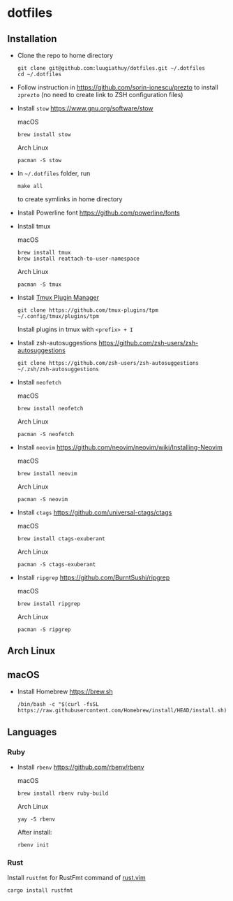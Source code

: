 # dotfiles

## Installation

- Clone the repo to home directory

  ```console
  git clone git@github.com:luugiathuy/dotfiles.git ~/.dotfiles
  cd ~/.dotfiles
  ```

- Follow instruction in https://github.com/sorin-ionescu/prezto to install `zprezto` (no need to create link to ZSH configuration files)

- Install `stow` https://www.gnu.org/software/stow

  macOS

  ```console
  brew install stow
  ```

  Arch Linux

  ```console
  pacman -S stow
  ```

- In `~/.dotfiles` folder, run

  ```console
  make all
  ```

  to create symlinks in home directory

- Install Powerline font https://github.com/powerline/fonts

- Install tmux

  macOS

  ```console
  brew install tmux
  brew install reattach-to-user-namespace
  ```

  Arch Linux

  ```console
  pacman -S tmux
  ```

- Install [Tmux Plugin Manager](https://github.com/tmux-plugins/tpm)

  ```console
  git clone https://github.com/tmux-plugins/tpm ~/.config/tmux/plugins/tpm
  ```

  Install plugins in tmux with `<prefix> + I`

- Install zsh-autosuggestions https://github.com/zsh-users/zsh-autosuggestions

  ```console
  git clone https://github.com/zsh-users/zsh-autosuggestions ~/.zsh/zsh-autosuggestions
  ```

- Install `neofetch`

  macOS

  ```console
  brew install neofetch
  ```

  Arch Linux

  ```console
  pacman -S neofetch
  ```

- Install `neovim` https://github.com/neovim/neovim/wiki/Installing-Neovim

  macOS

  ```console
  brew install neovim
  ```

  Arch Linux

  ```console
  pacman -S neovim
  ```

- Install `ctags` https://github.com/universal-ctags/ctags

  macOS

  ```console
  brew install ctags-exuberant
  ```

  Arch Linux

  ```console
  pacman -S ctags-exuberant
  ```

- Install `ripgrep` https://github.com/BurntSushi/ripgrep

  macOS

  ```console
  brew install ripgrep
  ```

  Arch Linux

  ```console
  pacman -S ripgrep
  ```

## Arch Linux

## macOS

- Install Homebrew https://brew.sh

  ```console
  /bin/bash -c "$(curl -fsSL https://raw.githubusercontent.com/Homebrew/install/HEAD/install.sh)"
  ```

## Languages

### Ruby

- Install `rbenv` https://github.com/rbenv/rbenv

  macOS

  ```console
  brew install rbenv ruby-build
  ```

  Arch Linux

  ```console
  yay -S rbenv
  ```

  After install:

  ```console
  rbenv init
  ```

### Rust

Install `rustfmt` for RustFmt command of [rust.vim](https://github.com/rust-lang/rust.vim)

```console
cargo install rustfmt
```
